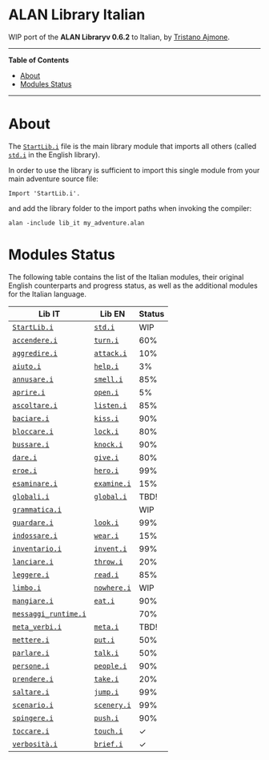 # ALAN Library Italian

WIP port of the __ALAN Libraryv 0.6.2__ to Italian, by [Tristano Ajmone].


-----

**Table of Contents**

<!-- MarkdownTOC autolink="true" bracket="round" autoanchor="false" lowercase="only_ascii" uri_encoding="true" levels="1,2,3" -->

- [About](#about)
- [Modules Status](#modules-status)

<!-- /MarkdownTOC -->

-----

# About

The [`StartLib.i`][StartLib.i] file is the main library module that imports all others (called [`std.i`][std.i] in the English library).

In order to use the library is sufficient to import this single module from your main adventure source file:

```alan
Import 'StartLib.i'.
```

and add the library folder to the import paths when invoking the compiler:

```batch
alan -include lib_it my_adventure.alan
```

# Modules Status

The following table contains the list of the Italian modules, their original English counterparts and progress status, as well as the additional modules for the Italian language.

|                   Lib IT                   |          Lib EN          |  Status |
|--------------------------------------------|--------------------------|---------|
| [`StartLib.i`][StartLib.i]                 | [`std.i`][std.i]         | WIP     |
| [`accendere.i`][accendere.i]               | [`turn.i`][turn.i]       | 60%     |
| [`aggredire.i`][aggredire.i]               | [`attack.i`][attack.i]   | 10%     |
| [`aiuto.i`][aiuto.i]                       | [`help.i`][help.i]       | 3%      |
| [`annusare.i`][annusare.i]                 | [`smell.i`][smell.i]     | 85%     |
| [`aprire.i`][aprire.i]                     | [`open.i`][open.i]       | 5%      |
| [`ascoltare.i`][ascoltare.i]               | [`listen.i`][listen.i]   | 85%     |
| [`baciare.i`][baciare.i]                   | [`kiss.i`][kiss.i]       | 90%     |
| [`bloccare.i`][bloccare.i]                 | [`lock.i`][lock.i]       | 80%     |
| [`bussare.i`][bussare.i]                   | [`knock.i`][knock.i]     | 90%     |
| [`dare.i`][dare.i]                         | [`give.i`][give.i]       | 80%     |
| [`eroe.i`][eroe.i]                         | [`hero.i`][hero.i]       | 99%     |
| [`esaminare.i`][esaminare.i]               | [`examine.i`][examine.i] | 15%     |
| [`globali.i`][globali.i]                   | [`global.i`][global.i]   | TBD!    |
| [`grammatica.i`][grammatica.i]             |                          | WIP     |
| [`guardare.i`][guardare.i]                 | [`look.i`][look.i]       | 99%     |
| [`indossare.i`][indossare.i]               | [`wear.i`][wear.i]       | 15%     |
| [`inventario.i`][inventario.i]             | [`invent.i`][invent.i]   | 99%     |
| [`lanciare.i`][lanciare.i]                 | [`throw.i`][throw.i]     | 20%     |
| [`leggere.i`][leggere.i]                   | [`read.i`][read.i]       | 85%     |
| [`limbo.i`][limbo.i]                       | [`nowhere.i`][nowhere.i] | WIP     |
| [`mangiare.i`][mangiare.i]                 | [`eat.i`][eat.i]         | 90%     |
| [`messaggi_runtime.i`][messaggi_runtime.i] |                          | 70%     |
| [`meta_verbi.i`][meta_verbi.i]             | [`meta.i`][meta.i]       | TBD!    |
| [`mettere.i`][mettere.i]                   | [`put.i`][put.i]         | 50%     |
| [`parlare.i`][parlare.i]                   | [`talk.i`][talk.i]       | 50%     |
| [`persone.i`][persone.i]                   | [`people.i`][people.i]   | 90%     |
| [`prendere.i`][prendere.i]                 | [`take.i`][take.i]       | 20%     |
| [`saltare.i`][saltare.i]                   | [`jump.i`][jump.i]       | 99%     |
| [`scenario.i`][scenario.i]                 | [`scenery.i`][scenery.i] | 99%     |
| [`spingere.i`][spingere.i]                 | [`push.i`][push.i]       | 90%     |
| [`toccare.i`][toccare.i]                   | [`touch.i`][touch.i]     | &check; |
| [`verbosità.i`][verbosità.i]               | [`brief.i`][brief.i]     | &check; |


<!-----------------------------------------------------------------------------
                               REFERENCE LINKS
------------------------------------------------------------------------------>

<!-- Lib IT modules -->

[StartLib.i]: ./StartLib.i "View source module"
[accendere.i]: ./accendere.i "View source module"
[aggredire.i]: ./aggredire.i "View source module"
[aiuto.i]: ./aiuto.i "View source module"
[annusare.i]: ./annusare.i "View source module"
[aprire.i]: ./aprire.i "View source module"
[ascoltare.i]: ./ascoltare.i "View source module"
[baciare.i]: ./baciare.i "View source module"
[bloccare.i]: ./bloccare.i "View source module"
[bussare.i]: ./bussare.i "View source module"
[dare.i]: ./dare.i "View source module"
[eroe.i]: ./eroe.i "View source module"
[esaminare.i]: ./esaminare.i "View source module"
[globali.i]: ./globali.i "View source module"
[grammatica.i]: ./grammatica.i "View source module"
[guardare.i]: ./guardare.i "View source module"
[indossare.i]: ./indossare.i "View source module"
[inventario.i]: ./inventario.i "View source module"
[lanciare.i]: ./lanciare.i "View source module"
[leggere.i]: ./leggere.i "View source module"
[limbo.i]: ./limbo.i "View source module"
[mangiare.i]: ./mangiare.i "View source module"
[messaggi_runtime.i]: ./messaggi_runtime.i "View source module"
[meta_verbi.i]: ./meta_verbi.i "View source module"
[mettere.i]: ./mettere.i "View source module"
[parlare.i]: ./parlare.i "View source module"
[persone.i]: ./persone.i "View source module"
[prendere.i]: ./prendere.i "View source module"
[saltare.i]: ./saltare.i "View source module"
[scenario.i]: ./scenario.i "View source module"
[spingere.i]: ./spingere.i "View source module"
[toccare.i]: ./toccare.i "View source module"
[verbosità.i]: ./verbosità.i "View source module"

<!-- Lib EN modules -->

[attack.i]: ../../alan_en/lib_en/attack.i "View original source module"
[brief.i]: ../../alan_en/lib_en/brief.i "View original source module"
[eat.i]: ../../alan_en/lib_en/eat.i "View original source module"
[examine.i]: ../../alan_en/lib_en/examine.i "View original source module"
[give.i]: ../../alan_en/lib_en/give.i "View original source module"
[global.i]: ../../alan_en/lib_en/global.i "View original source module"
[help.i]: ../../alan_en/lib_en/help.i "View original source module"
[hero.i]: ../../alan_en/lib_en/hero.i "View original source module"
[invent.i]: ../../alan_en/lib_en/invent.i "View original source module"
[jump.i]: ../../alan_en/lib_en/jump.i "View original source module"
[kiss.i]: ../../alan_en/lib_en/kiss.i "View original source module"
[knock.i]: ../../alan_en/lib_en/knock.i "View original source module"
[listen.i]: ../../alan_en/lib_en/listen.i "View original source module"
[lock.i]: ../../alan_en/lib_en/lock.i "View original source module"
[look.i]: ../../alan_en/lib_en/look.i "View original source module"
[meta.i]: ../../alan_en/lib_en/meta.i "View original source module"
[nowhere.i]: ../../alan_en/lib_en/nowhere.i "View original source module"
[open.i]: ../../alan_en/lib_en/open.i "View original source module"
[people.i]: ../../alan_en/lib_en/people.i "View original source module"
[push.i]: ../../alan_en/lib_en/push.i "View original source module"
[put.i]: ../../alan_en/lib_en/put.i "View original source module"
[read.i]: ../../alan_en/lib_en/read.i "View original source module"
[scenery.i]: ../../alan_en/lib_en/scenery.i "View original source module"
[smell.i]: ../../alan_en/lib_en/smell.i "View original source module"
[std.i]: ../../alan_en/lib_en/std.i "View original source module"
[take.i]: ../../alan_en/lib_en/take.i "View original source module"
[talk.i]: ../../alan_en/lib_en/talk.i "View original source module"
[throw.i]: ../../alan_en/lib_en/throw.i "View original source module"
[touch.i]: ../../alan_en/lib_en/touch.i "View original source module"
[turn.i]: ../../alan_en/lib_en/turn.i "View original source module"
[wear.i]: ../../alan_en/lib_en/wear.i "View original source module"

<!-- people and organizations -->

[Tristano Ajmone]: https://github.com/tajmone "View Tristano Ajmone's GitHub profile"

<!-- EOF -->
